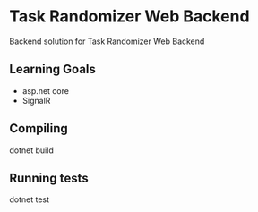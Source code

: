 # Task Randomizer Web Backend
Backend solution for Task Randomizer Web Backend

## Learning Goals
 * asp.net core
 * SignalR
 
## Compiling
dotnet build

## Running tests
dotnet test